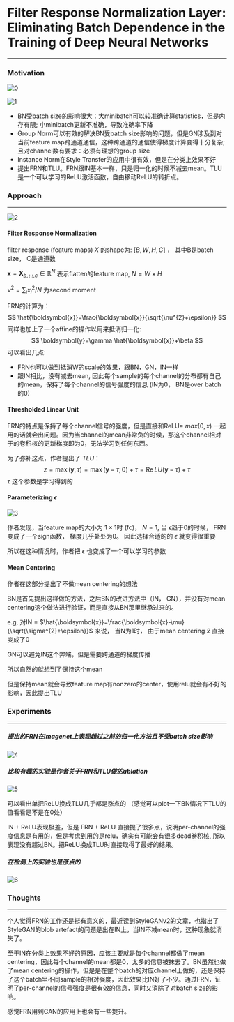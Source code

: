 # Filter Response Normalization Layer: Eliminating Batch Dependence in the Training of Deep Neural Networks

------

### Motivation

![0](./image/0.jpg)

![1](./image/1.jpg)

- BN受batch size的影响很大：大minibatch可以较准确计算statistics，但是内存有限; 小minibatch更新不准确，导致准确率下降
- Group Norm可以有效的解决BN受batch size影响的问题，但是GN涉及到对当前feature map跨通道通信，这种跨通道的通信使得梯度计算变得十分复杂; 且对channel数有要求：必须有理想的group size
- Instance Norm在Style Transfer的应用中很有效，但是在分类上效果不好
- 提出FRN和TLU。FRN跟IN基本一样，只是归一化的时候不减去mean。TLU是一个可以学习的ReLU激活函数，自由移动ReLU的转折点。



### Approach

------

![2](./image/2.jpg)

#### Filter Response Normalization

filter response (feature maps) $X$ 的shape为: $[B, W, H, C]$ ， 其中B是batch size， C是通道数

$\boldsymbol{x}=\boldsymbol{X}_{b,:,:, c} \in \mathbb{R}^{N}$ 表示flatten的feature map, $N= W \times H$

$\nu^{2}=\sum_{i} x_{i}^{2} / N$  为second moment

FRN的计算为：
$$
\hat{\boldsymbol{x}}=\frac{\boldsymbol{x}}{\sqrt{\nu^{2}+\epsilon}}
$$
同样也加上了一个affine的操作以用来抵消归一化:
$$
\boldsymbol{y}=\gamma \hat{\boldsymbol{x}}+\beta
$$
可以看出几点:

- FRN也可以做到抵消W的scale的效果，跟BN，GN，IN一样
- 跟IN相比，没有减去mean, 因此每个sample的每个channel的分布都有自己的mean，保持了每个channel的信号强度的信息 (IN为0， BN是over batch的0)



#### Thresholded Linear Unit

FRN的特点是保持了每个channel信号的强度，但是直接和ReLU= $max(0, x)$ 一起用的话就会出问题。因为当channel的mean非常负的时候，那这个channel相对于的卷积核的更新梯度即为0，无法学习到任何东西。

为了弥补这点，作者提出了 $TLU$：
$$
z=\max (\boldsymbol{y}, \tau) = \max (\boldsymbol{y}-\tau, 0)+\tau=\operatorname{Re} L U(\boldsymbol{y}-\tau)+\tau
$$
$\tau$ 这个参数是学习得到的



#### Parameterizing $\epsilon$

![3](/image/3.jpg)

作者发现，当feature map的大小为 $1 \times 1$时 (fc)， $N=1$,  当 $\epsilon$趋于0的时候， FRN变成了一个sign函数， 梯度几乎处处为0。 因此选择合适的的 $\epsilon$ 就变得很重要

所以在这种情况时，作者把 $\epsilon$ 也变成了一个可以学习的参数



#### Mean Centering

作者在这部分提出了不做mean centering的想法

BN是首先提出这样做的方法，之后BN的改进方法中（IN， GN），并没有对mean centering这个做法进行验证，而是直接从BN那里继承过来的。

e.g, 对IN = $\hat{\boldsymbol{x}}=\frac{\boldsymbol{x}-\mu}{\sqrt{\sigma^{2}+\epsilon}}$ 来说， 当N为1时， 由于mean centering $\hat{x}$ 直接变成了0

GN可以避免IN这个弊端，但是需要跨通道的梯度传播

所以自然的就想到了保持这个mean

但是保持mean就会导致feature map有nonzero的center，使用relu就会有不好的影响，因此提出TLU



### Experiments

------

#####  提出的FRN在imagenet上表现超过之前的归一化方法且不受batch size影响

![4](./image/4.jpg)



##### 比较有趣的实验是作者关于FRN和TLU做的ablation

![5](./image/5.jpg)

可以看出单把ReLU换成TLU几乎都是涨点的 （感觉可以plot一下BN情况下TLU的值看看是不是在0处）

IN + ReLU表现极差，但是 FRN + ReLU 直接提了很多点，说明per-channel的强度信息是有用的，但是考虑到用的是relu，确实有可能会有很多dead卷积核, 所以表现没有超过BN。把ReLU换成TLU时直接取得了最好的结果。



##### 在检测上的实验也是涨点的

![6](./image/6.jpg)



### Thoughts

------

个人觉得FRN的工作还是挺有意义的，最近读到StyleGANv2的文章，也指出了StyleGAN的blob artefact的问题是出在IN上，当IN不减mean时，这种现象就消失了。

至于IN在分类上效果不好的原因，应该主要就是每个channel都做了mean centering，因此每个channel的mean都是0，太多的信息被抹去了。BN虽然也做了mean centering的操作，但是是在整个batch的对应channel上做的，还是保持了这个batch里不同sample的相对强度，因此效果比IN好了不少。通过FRN，证明了per-channel的信号强度是很有效的信息，同时又消除了对batch size的影响。

感觉FRN用到GAN的应用上也会有一些提升。